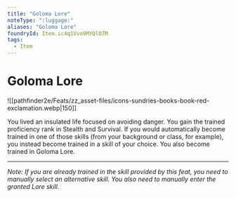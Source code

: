 ```yaml
---
title: "Goloma Lore"
noteType: ":luggage:"
aliases: "Goloma Lore"
foundryId: Item.ic4q1Vvo9MYQlO7M
tags:
  - Item
---
```


# Goloma Lore
![[pathfinder2e/Feats/zz_asset-files/icons-sundries-books-book-red-exclamation.webp|150]]

You lived an insulated life focused on avoiding danger. You gain the trained proficiency rank in Stealth and Survival. If you would automatically become trained in one of those skills (from your background or class, for example), you instead become trained in a skill of your choice. You also become trained in Goloma Lore.

* * *

_Note: If you are already trained in the skill provided by this feat, you need to manually select an alternative skill. You also need to manually enter the granted Lore skill._
